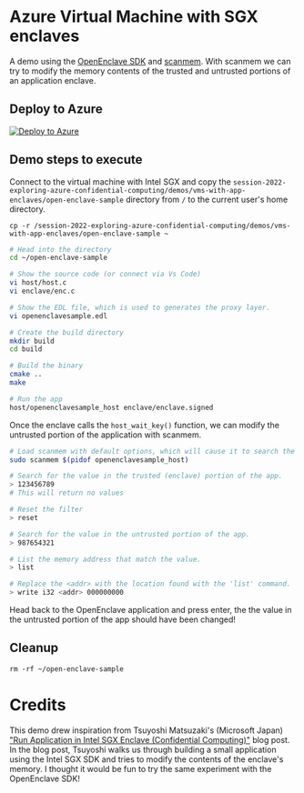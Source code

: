 # Azure Virtual Machine with SGX enclaves

A demo using the [OpenEnclave SDK](https://openenclave.io/sdk/) and [scanmem](https://github.com/scanmem/scanmem). With scanmem we can try to modify the memory contents of the trusted and untrusted portions of an application enclave.

## Deploy to Azure

[![Deploy to Azure](https://aka.ms/deploytoazurebutton)](https://portal.azure.com/#create/Microsoft.Template/uri/https%3A%2F%2Fraw.githubusercontent.com%2FThomVanL%2Fsession-2022-exploring-azure-confidential-computing%2Fmain%2Fdemos%2Fvms-with-app-enclaves%2Fbicep%2Fdeploy.json)

## Demo steps to execute

Connect to the virtual machine with Intel SGX and copy the `session-2022-exploring-azure-confidential-computing/demos/vms-with-app-enclaves/open-enclave-sample` directory from `/` to the current user's home directory.

```shell
cp -r /session-2022-exploring-azure-confidential-computing/demos/vms-with-app-enclaves/open-enclave-sample ~
```

```bash
# Head into the directory
cd ~/open-enclave-sample

# Show the source code (or connect via Vs Code)
vi host/host.c
vi enclave/enc.c

# Show the EDL file, which is used to generates the proxy layer.
vi openenclavesample.edl

# Create the build directory
mkdir build
cd build

# Build the binary
cmake ..
make

# Run the app
host/openenclavesample_host enclave/enclave.signed
```

Once the enclave calls the `host_wait_key()` function, we can modify the untrusted portion of the application with scanmem.

``` bash
# Load scanmem with default options, which will cause it to search the memory for I32 values.
sudo scanmem $(pidof openenclavesample_host)

# Search for the value in the trusted (enclave) portion of the app.
> 123456789
# This will return no values

# Reset the filter
> reset

# Search for the value in the untrusted portion of the app.
> 987654321

# List the memory address that match the value.
> list

# Replace the <addr> with the location found with the 'list' command.
> write i32 <addr> 000000000
```

Head back to the OpenEnclave application and press enter, the the value in the untrusted portion of the app should have been changed!

## Cleanup

```shell
rm -rf ~/open-enclave-sample
```

# Credits

This demo drew inspiration from Tsuyoshi Matsuzaki's (Microsoft Japan) ["Run Application in Intel SGX Enclave (Confidential Computing)"](https://tsmatz.wordpress.com/2022/05/17/confidential-computing-intel-sgx-enclave-getting-started/) blog post. In the blog post, Tsuyoshi walks us through building a small application using the Intel SGX SDK and tries to modify the contents of the enclave's memory. I thought it would be fun to try the same experiment with the OpenEnclave SDK!
